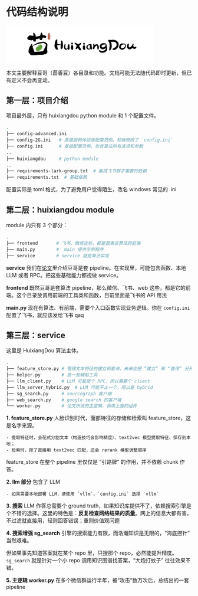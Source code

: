 # 代码结构说明

<img src="./figures/huixiangdou.png" width="400">

本文主要解释豆哥（茴香豆）各目录和功能。文档可能无法随代码即时更新，但已有定义不会再变动。

## 第一层：项目介绍

项目最外层，只有 huixiangdou python module 和 1 个配置文件。

```bash
.
├── config-advanced.ini
├── config-2G.ini   # 高级版和体验版配置范例，轻微修改了 `config.ini`
├── config.ini      # 基础配置范例，包含算法所有选项和参数
..
├── huixiangdou     # python module
..
├── requirements-lark-group.txt  # 集成飞书群才需要的依赖
├── requirements.txt  # 基础依赖
```

配置实际是 toml 格式，为了避免用户觉得陌生，改名 windows 常见的 .ini

## 第二层：huixiangdou module

module 内只有 3 个部分：

```bash
.
├── frontend       # 飞书、微信这些，都是茴香豆算法的前端
├── main.py        #  main 提供示例程序
├── service        # service 就是算法实现
```

**service** 我们在[论文](https://arxiv.org/abs/2401.08772)里介绍豆哥是套 pipeline。在实现里，可能包含函数、本地 LLM 或者 RPC。把这些基础能力都视做 service。

**frontend** 既然豆哥是套算法 pipeline，那么微信、飞书、web 这些，都是它的前端。这个目录放调用前端的工具类和函数，目前里面是飞书的 API 用法

**main.py** 现在有算法、有前端，需要个入口函数实现业务逻辑。你在 `config.ini` 配置了飞书，就应该发给飞书 qaq

## 第三层：service

这里是 HuixiangDou 算法主体。

```bash
.
├── feature_store.py # 管理文本特征的建立和查询，未来会把 “建立” 和 “查询” 分开
├── helper.py        # 放一些辅助工具
├── llm_client.py    # LLM 可能是个 RPC，所以需要个 client
├── llm_server_hybrid.py  # LLM 可能不止一个，所以是 hybrid
├── sg_search.py     # sourcegraph 客户端
├── web_search.py    # google search 的客户端
└── worker.py        # 论文所说的主逻辑，调用上面的组件
```

**1. feature_store.py** 人脸识别时代，面部特征的存储和检索叫 feature_store，这是名字来源。

    - 提取特征时，会花式分割文本（构造技巧会影响精度）、text2vec 模型提取特征、保存到本地；
    - 检索时，除了直接用 text2vec 匹配，还会 rerank 模型调整顺序

feature_store 在整个 pipeline 里仅仅是 “引路牌” 的作用，并不依赖 chunk 作答。

**2. llm 部分** 包含了 LLM

    - 如果需要本地部署 LLM，请使用 `vllm`，`config.ini` 选择 `vllm`

**3. 搜索** LLM 作答总需要个 ground truth，如果知识库提供不了，依赖搜索引擎是个不错的选择。这里的特色是：**反复检查网络结果的质量**。网上的信息大都有害，不过滤就直接用，轻则回答错误；重则价值观问题

**4. 搜索增强 sg_search** 引擎的搜索能力有限，而浩瀚知识是无限的，“海底捞针” 当然艰难。

但如果事先知道答案就在某个 repo 里，只搜那个 repo，必然能提升精度。 `sg_search` 就是针对一个小 repo 调用知识图谱找答案，“大炮打蚊子” 往往效果不错。

**5. 主逻辑 worker.py** 在多个微信群运行半年，被“攻击”数万次后，总结出的一套 pipeline
